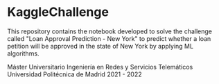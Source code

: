 # KaggleChallenge
This repository contains the notebook developed to solve the challenge called "Loan Approval Prediction - New York" to predict whether a loan petition will be approved in the state of New York by applying ML algorithms.

Máster Universitario Ingeniería en Redes y Servicios Telemáticos
Universidad Politécnica de Madrid
2021 - 2022

